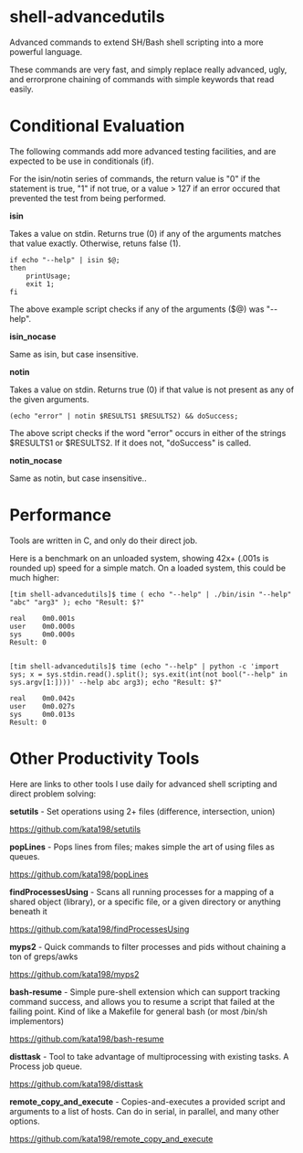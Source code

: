 # shell-advancedutils
Advanced commands to extend SH/Bash shell scripting into a more powerful language.

These commands are very fast, and simply replace really advanced, ugly, and errorprone chaining of commands with simple keywords that read easily.


Conditional Evaluation
======================

The following commands add more advanced testing facilities, and are expected to be use in conditionals (if).

For the isin/notin series of commands, the return value is "0" if the statement is true, "1" if not true, or a value > 127 if an error occured that prevented the test from being performed.


**isin**

  Takes a value on stdin. Returns true (0) if any of the arguments matches that value exactly. Otherwise, retuns false (1).

	if echo "--help" | isin $@;
	then
		printUsage;
		exit 1;
	fi

The above example script checks if any of the arguments ($@) was "--help".

**isin\_nocase**

  Same as isin, but case insensitive.

**notin**

  Takes a value on stdin. Returns true (0) if that value is not present as any of the given arguments.

	(echo "error" | notin $RESULTS1 $RESULTS2) && doSuccess;

The above script checks if the word "error" occurs in either of the strings $RESULTS1 or $RESULTS2. If it does not, "doSuccess" is called.

**notin\_nocase**

  Same as notin, but case insensitive..


Performance
===========

Tools are written in C, and only do their direct job.

Here is a benchmark on an unloaded system, showing 42x+ (.001s is rounded up) speed for a simple match. On a loaded system, this could be much higher:

	[tim shell-advancedutils]$ time ( echo "--help" | ./bin/isin "--help" "abc" "arg3" ); echo "Result: $?"

	real    0m0.001s
	user    0m0.000s
	sys     0m0.000s
	Result: 0


	[tim shell-advancedutils]$ time (echo "--help" | python -c 'import sys; x = sys.stdin.read().split(); sys.exit(int(not bool("--help" in sys.argv[1:])))' --help abc arg3); echo "Result: $?"

	real    0m0.042s
	user    0m0.027s
	sys     0m0.013s
	Result: 0


Other Productivity Tools
========================

Here are links to other tools I use daily for advanced shell scripting and direct problem solving:


**setutils** - Set operations using 2+ files (difference, intersection, union)

https://github.com/kata198/setutils


**popLines** - Pops lines from files; makes simple the art of using files as queues.

https://github.com/kata198/popLines


**findProcessesUsing** - Scans all running processes for a mapping of a shared object (library), or a specific file, or a given directory or anything beneath it

https://github.com/kata198/findProcessesUsing


**myps2** - Quick commands to filter processes and pids without chaining a ton of greps/awks

https://github.com/kata198/myps2


**bash-resume** - Simple pure-shell extension which can support tracking command success, and allows you to resume a script that failed at the failing point. Kind of like a Makefile for general bash (or most /bin/sh implementors)

https://github.com/kata198/bash-resume



**disttask** - Tool to take advantage of multiprocessing with existing tasks. A Process job queue.

https://github.com/kata198/disttask


**remote\_copy\_and\_execute** - Copies-and-executes a provided script and arguments to a list of hosts. Can do in serial, in parallel, and many other options.

https://github.com/kata198/remote_copy_and_execute
